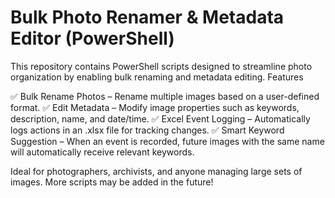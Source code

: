 # Bulk Photo Renamer & Metadata Editor (PowerShell)
This repository contains PowerShell scripts designed to streamline photo organization by enabling bulk renaming and metadata editing.
Features

✅ Bulk Rename Photos – Rename multiple images based on a user-defined format.
✅ Edit Metadata – Modify image properties such as keywords, description, name, and date/time.
✅ Excel Event Logging – Automatically logs actions in an .xlsx file for tracking changes.
✅ Smart Keyword Suggestion – When an event is recorded, future images with the same name will automatically receive relevant keywords.

Ideal for photographers, archivists, and anyone managing large sets of images. More scripts may be added in the future!
